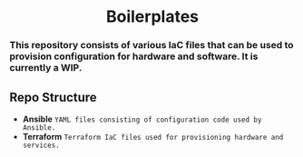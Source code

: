 <h1 align="center">Boilerplates</h1>


### This repository consists of various IaC files that can be used to provision configuration for hardware and software. It is currently a WIP.

## Repo Structure
- **Ansible**
  `YAML files consisting of configuration code used by Ansible.`
- **Terraform**
  `Terraform IaC files used for provisioning hardware and services.`
